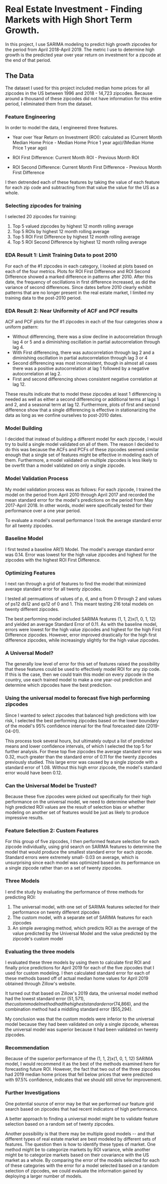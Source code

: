 # Real Estate Investment - Finding Markets with High Short Term Growth.

In this project, I use SARIMA modeling to predict high growth zipcodes for the period from April 2018-April 2019. The metric I use to determine high growth is the predicted year over year return on investment for a zipcode at the end of that period.

## The Data

The dataset I used for this project included median home prices for all zipcodes in the US between 1996 and 2018 - 14,723 zipcodes. Because around a thousand of these zipcodes did not have information for this entire period, I eliminated them from the dataset.

### Feature Engineering

In order to model the data, I engineered three features.

- Year over Year Return on Investment (ROI): calculated as (Current Month Median Home Price - Median Home Price 1 year ago)/(Median Home Price 1 year ago)

- ROI First Difference: Current Month ROI - Previous Month ROI

- ROI Second Difference: Current Month First Difference - Previous Month First Difference

I then detrended each of these features by taking the value of each feature for each zip code and subtracting from that value the value for the US as a whole. 

### Selecting zipcodes for training

I selected 20 zipcodes for training:

1. Top 5 valued zipcodes by highest 12 month rolling average
2. Top 5 ROIs by highest 12 month rolling average
3. Top 5 ROI First Difference by highest 12 month rolling average
4. Top 5 ROI Second Difference by highest 12 month rolling average


### EDA Result 1: Limit Training Data to post 2010

For each of the #1 zipcodes in each category, I looked at plots based on each of the four metrics. Plots for ROI First Difference and ROI Second Difference showed a marked difference in patterns after 2010. After this date, the frequency of oscillations in first difference increased, as did the variance of second differences. Since dates before 2010 clearly exhibit patterns that are no longer present in the real estate market, I limited my training data to the post-2010 period.

### EDA Result 2: Near Uniformity of ACF and PCF results

ACF and PCF plots for the #1 zipcodes in each of the four categories show a uniform pattern:

- Without differencing, there was a slow decline in autocorrelation through lag 4 or 5 and a diminishing oscillation in partial autocorrelation through lag 4.
- With First differencing, there was autocorrelation through lag 2 and a diminishing oscillation in partial autocorrelation through lag 3 or 4
- Second differencing was most inconsistent, though in almost all cases there was a positive autocorrelation at lag 1 followed by a negative autocorrelation at lag 2. 
- First and second differencing shows consistent negative correlation at lag 12.

These results indicate that to model these zipcodes at least 1 differencing is needed as well as either a second differencing or additional terms at lags 1 and 2, and a seasonal term at lag 12. Furthermore, plots of first and second difference show that a single differencing is effective in stationarizing the data as long as we confine ourselves to post-2010 dates.


### Model Building

I decided that instead of building a different model for each zipcode, I would try to build a single model validated on all of them. The reason I decided to do this was because the ACFs and PCFs of these zipcodes seemed similar enough that a single set of features might be effective in modeling each of them. Furthermore, a model validated on multiple zipcodes is less likely to be overfit than a model validated on only a single zipcode.

### Model Validation Process

My model validation process was as follows: For each zipcode, I trained the model on the period from April 2010 through April 2017 and recorded the mean standard error for the model's predictions on the period from May 2017-April 2018. In other words, model were specifically tested for their performance over a one year period. 

To evaluate a model's overall performance I took the average standard error for all twenty zipcodes.

### Baseline Model

I first tested a baseline AR(1) Model. The model's average standard error was 0.14. Error was lowest for the high value zipcodes and highest for the zipcodes with the highest ROI First Difference. 

### Optimizing Features

I next ran through a grid of features to find the model that minimized average standard error for all twenty zipcodes.

I tested all permuations of values of p, d, and q from 0 through 2 and values of ps12 ds12 and qs12 of 0 and 1. This meant testing 216 total models on twenty different zipcodes. 

The best performing model included SARIMA features (1, 1, 2)x(1, 0, 1, 12) and yielded an average Standard Error of 0.11. As with the baseline model, errors were lowest for the high value zipcodes and highest for the high First Difference zipcodes. However, error improved drastically for the high first difference zipcodes, while increasingly slightly for the high value zipcodes.

### A Universal Model?

The generally low level of error for this set of features raised the possibility that these features could be used to effectively model ROI for any zip code. If this is the case, then we could train this model on every zipcode in the country, use each trained model to make a one year-out prediction and determine which zipcodes have the best prediction. 

### Using the universal model to forecast five high performing zipcodes

Since I wanted to select zipcodes that balanced high predictions with low risk, I selected the best performing zipcodes based on the lower boundary of the model's 95% confidence interval for the final forecasted date (2019-04-01). 

This process took several hours, but ultimately output a list of predicted means and lower confidence intervals, of which I selected the top 5 for further analysis. For these top five zipcodes the average standard error was 0.32, much greater than the standard error of 0.11 for the twenty zipcodes previously studied. This large error was caused by a single zipcode with a standard error of 1.08. Without this high error zipcode, the model's standard error would have been 0.12. 

### Can the Universal Model be Trusted?

Because these five zipcodes were picked out specifically for their high performance on the universal model, we need to determine whether their high predicted ROI values are the result of selection bias or whether modeling on another set of features would be just as likely to produce impressive results.

### Feature Selection 2: Custom Features

For this group of five zipcodes, I then performed feature selection for each zipcode individually, using grid search on SARIMA features to determine the model that would produce the smallest standard error for each zipcode. Standard errors were extremely small- 0.03 on average, which is unsurprising since  each model was optimized based on its performance on a single zipcode rather than on a set of twenty zipcodes. 

### Three Models

I end the study by evaluating the performance of three methods for predicting ROI:

1. The universal model, with one set of SARIMA features selected for their performance on twenty different zipcodes
2. The custom model, with a separate set of SARIMA features for each zipcodes
3. An simple averaging method, which predicts ROI as the average of the value predicted by the Universal Model and the value predicted by the zipcode's custom model

### Evaluating the three models

I evaluated these three models by using them to calculate first ROI and finally price predictions for April 2019 for each of the five zipcodes that I used for custom modeling. I then calculated standard error for each of these methods based off of actual median home values for April 2019 obtained through Zillow's website. 

It turned out that based on Zillow's 2019 data, the universal model method had the lowest standard error ($51,571), the custom model method had the highest standard error ($74,866), and the combination method had a middling standard error ($55,294).

My conclusion was that the custom models were inferior to the universal model because they had been validated on only a single zipcode, whereas the universal model was superior because it had been validated on twenty zipcodes.

### Recommendation

Because of the superior performance of the (1, 1, 2)x(1, 0, 1, 12) SARIMA model, I would recommend it as the best of the methods examined here for forecasting future ROI. However, the fact that two out of the three zipcodes had 2019 median home prices that fell below prices that were predicted with 97.5% confidence, indicates that we should still strive for improvement.

### Further Investigations

One potential source of error may be that we performed our feature grid search based on zipcodes that had recent indicators of high performance. 

A better approach to finding a universal model might be to validate feature selection based on a random set of twenty zipcodes.

Another possibility is that there may be multiple good models -- and that different types of real estate market are best modeled by different sets of features. The question then is how to identify these types of market. One method might be to categorize markets by ROI variance, while another might be to categorize markets based on their covariance with the US market as a whole. By comparing the error of the models selected for each of these categories with the error for a model selected based on a random selection of zipcodes, we could evaluate the information gained by deploying a larger number of models.
